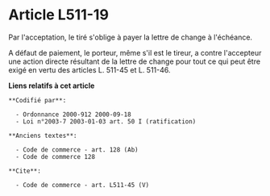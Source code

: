 # Article L511-19

Par l'acceptation, le tiré s'oblige à payer la lettre de change à l'échéance. 

A défaut de paiement, le porteur, même s'il est le tireur, a contre l'accepteur une action directe résultant de la lettre de
change pour tout ce qui peut être exigé en vertu des articles L. 511-45 et L. 511-46.

**Liens relatifs à cet article**

	**Codifié par**:

	  - Ordonnance 2000-912 2000-09-18
	  - Loi n°2003-7 2003-01-03 art. 50 I (ratification)

	**Anciens textes**:

	  - Code de commerce - art. 128 (Ab)
	  - Code de commerce 128

	**Cite**:

	  - Code de commerce - art. L511-45 (V)
